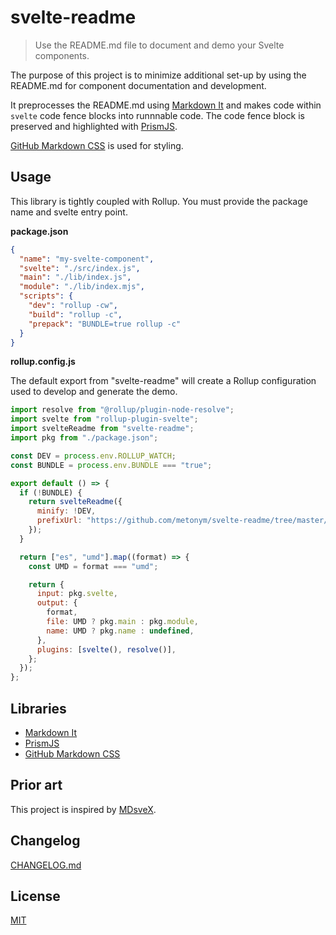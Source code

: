 # svelte-readme

> Use the README.md file to document and demo your Svelte components.

The purpose of this project is to minimize additional set-up by using the README.md for component documentation and development.

It preprocesses the README.md using [Markdown It](https://github.com/markdown-it/markdown-it) and makes code within `svelte` code fence blocks into runnnable code. The code fence block is preserved and highlighted with [PrismJS](https://github.com/PrismJS/prism).

[GitHub Markdown CSS](https://github.com/sindresorhus/github-markdown-css) is used for styling.

## Usage

This library is tightly coupled with Rollup. You must provide the package name and svelte entry point.

**package.json**

```json
{
  "name": "my-svelte-component",
  "svelte": "./src/index.js",
  "main": "./lib/index.js",
  "module": "./lib/index.mjs",
  "scripts": {
    "dev": "rollup -cw",
    "build": "rollup -c",
    "prepack": "BUNDLE=true rollup -c"
  }
}
```

**rollup.config.js**

The default export from "svelte-readme" will create a Rollup configuration used to develop and generate the demo.

```js
import resolve from "@rollup/plugin-node-resolve";
import svelte from "rollup-plugin-svelte";
import svelteReadme from "svelte-readme";
import pkg from "./package.json";

const DEV = process.env.ROLLUP_WATCH;
const BUNDLE = process.env.BUNDLE === "true";

export default () => {
  if (!BUNDLE) {
    return svelteReadme({
      minify: !DEV,
      prefixUrl: "https://github.com/metonym/svelte-readme/tree/master/",
    });
  }

  return ["es", "umd"].map((format) => {
    const UMD = format === "umd";

    return {
      input: pkg.svelte,
      output: {
        format,
        file: UMD ? pkg.main : pkg.module,
        name: UMD ? pkg.name : undefined,
      },
      plugins: [svelte(), resolve()],
    };
  });
};
```

## Libraries

- [Markdown It](https://github.com/markdown-it/markdown-it)
- [PrismJS](https://github.com/PrismJS/prism)
- [GitHub Markdown CSS](https://github.com/sindresorhus/github-markdown-css)

## Prior art

This project is inspired by [MDsveX](https://github.com/pngwn/mdsvex).

## Changelog

[CHANGELOG.md](CHANGELOG.md)

## License

[MIT](LICENSE)
